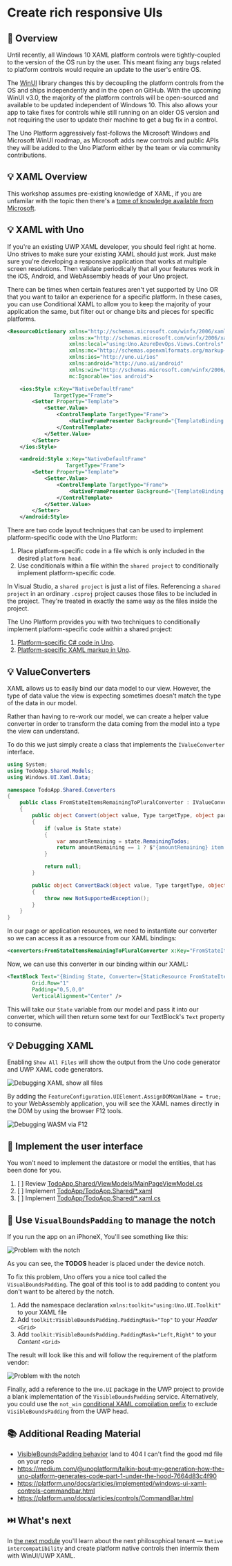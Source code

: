 # Create rich responsive UIs

## 📖 Overview

Until recently, all Windows 10 XAML platform controls were tightly-coupled to the version of the OS run by the user. This meant fixing any bugs related to platform controls would require an update to the user's entire OS.

The [WinUI](https://aka.ms/winui) library changes this by decoupling the platform controls from the OS and ships independently and in the open on GitHub. With the upcoming WinUI v3.0, the majority of the platform controls will be open-sourced and available to be updated independent of Windows 10. This also allows your app to take fixes for controls while still running on an older OS version and not requiring the user to update their machine to get a bug fix in a control.

The Uno Platform aggressively fast-follows the Microsoft Windows and Microsoft WinUI roadmap, as Microsoft adds new controls and public APIs they will be added to the Uno Platform either by the team or via community contributions.

## 💡 XAML Overview

This workshop assumes pre-existing knowledge of XAML, if you are unfamilar with the topic then there's a [tome of knowledge available from Microsoft](https://docs.microsoft.com/en-us/windows/uwp/xaml-platform/xaml-overview).

## 💡 XAML with Uno

If you're an existing UWP XAML developer, you should feel right at home. Uno strives to make sure your existing XAML should just work. Just make sure you're developing a responsive application that works at multiple screen resolutions. Then validate periodically that all your features work in the iOS, Android, and WebAssembly heads of your Uno project.

There can be times when certain features aren't yet supported by Uno OR that you want to tailor an experience for a specific platform. In these cases, you can use Conditional XAML to allow you to keep the majority of your application the same, but filter out or change bits and pieces for specific platforms.

```xml
<ResourceDictionary xmlns="http://schemas.microsoft.com/winfx/2006/xaml/presentation"
                    xmlns:x="http://schemas.microsoft.com/winfx/2006/xaml"
                    xmlns:local="using:Uno.AzureDevOps.Views.Controls"
                    xmlns:mc="http://schemas.openxmlformats.org/markup-compatibility/2006"
                    xmlns:ios="http://uno.ui/ios"
                    xmlns:android="http://uno.ui/android"
                    xmlns:win="http://schemas.microsoft.com/winfx/2006/xaml/presentation"
                    mc:Ignorable="ios android">

    <ios:Style x:Key="NativeDefaultFrame"
               TargetType="Frame">
        <Setter Property="Template">
            <Setter.Value>
                <ControlTemplate TargetType="Frame">
                    <NativeFramePresenter Background="{TemplateBinding Background}" />
                </ControlTemplate>
            </Setter.Value>
        </Setter>
    </ios:Style>

    <android:Style x:Key="NativeDefaultFrame"
                   TargetType="Frame">
        <Setter Property="Template">
            <Setter.Value>
                <ControlTemplate TargetType="Frame">
                    <NativeFramePresenter Background="{TemplateBinding Background}" />
                </ControlTemplate>
            </Setter.Value>
        </Setter>
    </android:Style>

```

There are two code layout techniques that can be used to implement platform-specific code with the Uno Platform:

1. Place platform-specific code in a file which is only included in the desired `platform head`.
2. Use conditionals within a file within the `shared project` to conditionally implement platform-specific code.

In Visual Studio, a `shared project` is just a list of files. Referencing a `shared project` in an ordinary `.csproj` project causes those files to be included in the project. They're treated in exactly the same way as the files inside the project.

The Uno Platform provides you with two techniques to conditionally implement platform-specific code within a shared project:

1. [Platform-specific C# code in Uno][platform-specific-csharp].
1. [Platform-specific XAML markup in Uno][platform-specific-xaml].

## 💡 ValueConverters

XAML allows us to easily bind our data model to our view. However, the type of data value the view is expecting sometimes doesn't match the type of the data in our model.

Rather than having to re-work our model, we can create a helper value converter in order to transform the data coming from the model into a type the view can understand.

To do this we just simply create a class that implements the `IValueConverter` interface.

```csharp
using System;
using TodoApp.Shared.Models;
using Windows.UI.Xaml.Data;

namespace TodoApp.Shared.Converters
{
    public class FromStateItemsRemainingToPluralConverter : IValueConverter
    {
        public object Convert(object value, Type targetType, object parameter, string language)
        {
            if (value is State state)
            {
                var amountRemaining = state.RemainingTodos;
                return amountRemaining == 1 ? $"{amountRemaining} item left" : $"{amountRemaining} items left";
            }

            return null;
        }

        public object ConvertBack(object value, Type targetType, object parameter, string language)
        {
            throw new NotSupportedException();
        }
    }
}
```

In our page or application resources, we need to instantiate our converter so we can access it as a resource from our XAML bindings:

```xml
<converters:FromStateItemsRemainingToPluralConverter x:Key="FromStateItemsRemainingToPluralConverter" />
```

Now, we can use this converter in our binding within our XAML:

```xml
<TextBlock Text="{Binding State, Converter={StaticResource FromStateItemsRemainingToPluralConverter}}"
        Grid.Row="1"
        Padding="0,5,0,0"
        VerticalAlignment="Center" />
```

This will take our `State` variable from our model and pass it into our converter, which will then return some text for our TextBlock's `Text` property to consume.

## 💡 Debugging XAML

Enabling `Show All Files` will show the output from the Uno code generator and UWP XAML code generators.

![Debugging XAML show all files](debugging-xaml-show-all-files.png)

By adding the `FeatureConfiguration.UIElement.AssignDOMXamlName = true;` to your WebAssembly application, you will see the XAML names directly in the DOM by using the browser F12 tools.

![Debugging WASM via F12](debugging-wasm-via-f12.png)

## 🎯 Implement the user interface

You won't need to implement the datastore or model the entities, that has been done for you.

1. [ ] Review [TodoApp.Shared/ViewModels/MainPageViewModel.cs][src-viewmodel]
1. [ ] Implement [TodoApp/TodoApp.Shared/*.xaml][src-xaml]
1. [ ] Implement [TodoApp/TodoApp.Shared/*.xaml.cs][src-xaml-cs]

## 🎯 Use `VisualBoundsPadding` to manage the notch

If you run the app on an iPhoneX, You'll see something like this:

![Problem with the notch](uno-notch-problem.png)

As you can see, the **TODOS** header is placed under the device notch.

To fix this problem, Uno offers you a nice tool called the `VisualBoundsPadding`. The goal of this tool is to add padding to content you don't want to be altered by the notch.

1. Add the namespace declaration `xmlns:toolkit="using:Uno.UI.Toolkit"` to your XAML file
1. Add `toolkit:VisibleBoundsPadding.PaddingMask="Top"` to your _Header_ `<Grid>`
1. Add `toolkit:VisibleBoundsPadding.PaddingMask="Left,Right"` to your _Content_ `<Grid>`

The result will look like this and will follow the requirement of the platform vendor:

![Problem with the notch](uno-notch-fixed.png)

Finally, add a reference to the `Uno.UI` package in the UWP project to provide a blank implementation of the `VisibleBoundsPadding` service. Alternatively, you could use the `not_win` [conditional XAML compilation prefix][platform-specific-xaml] to exclude `VisibleBoundsPadding` from the UWP head.

## 📚 Additional Reading Material

- [VisibleBoundsPadding behavior][docs-visualboundspadding] land to 404 I can't find the good md file on your repo
- https://medium.com/@unoplatform/talkin-bout-my-generation-how-the-uno-platform-generates-code-part-1-under-the-hood-7664d83c4f90
- https://platform.uno/docs/articles/implemented/windows-ui-xaml-controls-commandbar.html
- https://platform.uno/docs/articles/controls/CommandBar.html

## ⏭️ What's next

In [the next module][next-module] you'll learn about the next philosophical tenant — `Native intercompatibility` and create platform native controls then intermix them with WinUI/UWP XAML.

<!-- in-line links -->
[uno-platform]: https://platform.uno/

[previous-module]: ../03-Let-views-do-views/README.md
[next-module]: ../05-Native-intercompatibility/README.md

[philosophy-of-uno]: https://platform.uno/docs/articles/concepts/overview/philosophy-of-uno.html

[todomvc]: http://todomvc.com/

[src-xaml]: TodoApp/TodoApp.Shared/MainPage.xaml
[src-xaml-cs]: TodoApp/TodoApp.Shared/MainPage.xaml.cs
[src-viewmodel]: TodoApp/TodoApp.Shared/ViewModels/MainPageViewModel.cs


[platform-specific-csharp]: https://platform.uno/docs/articles/platform-specific-csharp.html
[platform-specific-xaml]: https://platform.uno/docs/articles/platform-specific-xaml.html

[docs-visualboundspadding]: https://github.com/unoplatform/uno/blob/master/src/Uno.UI.Toolkit/VisibleBoundsPadding.md
